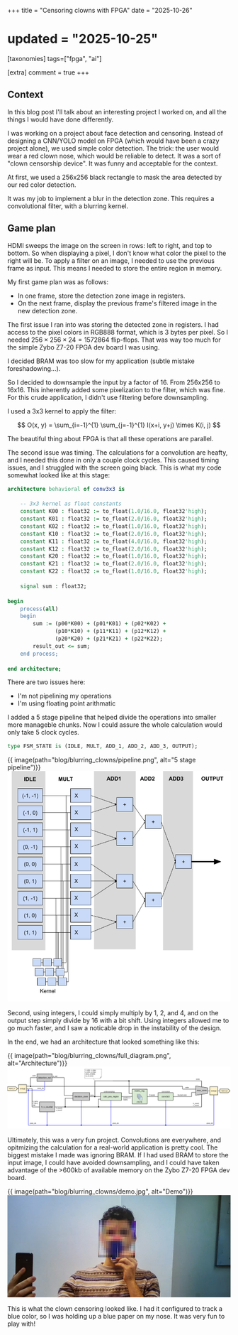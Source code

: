 +++
title = "Censoring clowns with FPGA"
date = "2025-10-26"
# updated = "2025-10-25"

[taxonomies]
tags=["fpga", "ai"]

[extra]
comment = true
+++

## Context

In this blog post I'll talk about an interesting project I worked on, and all the things I would 
have done differently.

I was working on a project about face detection and censoring. Instead of designing a CNN/YOLO 
model on FPGA (which would have been a crazy project alone), we used simple color detection. 
The trick: the user would wear a red clown nose, which would be reliable to detect. 
It was a sort of "clown censorship device". It was funny and acceptable for the context.

At first, we used a 256x256 black rectangle to mask the area detected by our red color detection.

It was my job to implement a blur in the detection zone. This requires a convolutional filter, 
with a blurring kernel. 

## Game plan

HDMI sweeps the image on the screen in rows: left to right, and top to bottom. So when displaying a 
pixel, I don't know what color the pixel to the right will be. To apply a filter on an image, I
needed to use the previous frame as input. This means I needed to store the entire region in memory.

My first game plan was as follows:
- In one frame, store the detection zone image in registers.
- On the next frame, display the previous frame's filtered image in the new detection zone.

The first issue I ran into was storing the detected zone in registers. I had access to the pixel 
colors in RGB888 format, which is 3 bytes per pixel. So I needed 
$256 \times 256 \times 24 = 1572864$ flip-flops. That was way too much for the simple 
Zybo Z7-20 FPGA dev board I was using.

I decided BRAM was too slow for my application (subtle mistake foreshadowing...). 

So I decided to downsample the input by a factor of 16. From 256x256 to 16x16. 
This inherently added some pixelization to the filter, which was fine. 
For this crude application, I didn't use filtering before downsampling. 

I used a 3x3 kernel to apply the filter:

$$
O(x, y) = \sum_{i=-1}^{1} \sum_{j=-1}^{1} I(x+i, y+j) \times K(i, j)
$$

The beautiful thing about FPGA is that all these operations are parallel.

The second issue was timing. The calculations for a convolution are heafty, and 
I needed this done in only a couple clock cycles. This caused timing issues, and 
I struggled with the screen going black. This is what my code somewhat looked like at this stage:

```vhdl
architecture behavioral of conv3x3 is

    -- 3x3 kernel as float constants
    constant K00 : float32 := to_float(1.0/16.0, float32'high);
    constant K01 : float32 := to_float(2.0/16.0, float32'high);
    constant K02 : float32 := to_float(1.0/16.0, float32'high);
    constant K10 : float32 := to_float(2.0/16.0, float32'high);
    constant K11 : float32 := to_float(4.0/16.0, float32'high);
    constant K12 : float32 := to_float(2.0/16.0, float32'high);
    constant K20 : float32 := to_float(1.0/16.0, float32'high);
    constant K21 : float32 := to_float(2.0/16.0, float32'high);
    constant K22 : float32 := to_float(1.0/16.0, float32'high);

    signal sum : float32;

begin
    process(all)
    begin
        sum := (p00*K00) + (p01*K01) + (p02*K02) +
               (p10*K10) + (p11*K11) + (p12*K12) +
               (p20*K20) + (p21*K21) + (p22*K22);
        result_out <= sum;
    end process;

end architecture;
```

There are two issues here:
- I'm not pipelining my operations
- I'm using floating point arithmatic

I added a 5 stage pipeline that helped divide the operations into smaller more manageble chunks. 
Now I could assure the whole calculation would only take 5 clock cycles.

```vhdl
type FSM_STATE is (IDLE, MULT, ADD_1, ADD_2, ADD_3, OUTPUT);
```

{{ image(path="blog/blurring_clowns/pipeline.png", alt="5 stage pipeline")}}
![5 stage pipeline](blurring_clowns/pipeline.png)

Second, using integers, I could simply multiply by 1, 2, and 4, and on the output step simply 
divide by 16 with a bit shift. Using integers allowed me to go much faster, and I saw a noticable 
drop in the instability of the design.

In the end, we had an architecture that looked something like this:

{{ image(path="blog/blurring_clowns/full_diagram.png", alt="Architecture")}}
![Architecture](blurring_clowns/full_diagram.png)

Ultimately, this was a very fun project. Convolutions are everywhere, and opitmizing the calculation for a real-world application is pretty cool. The biggest mistake I made was ignoring BRAM. If I had used BRAM to 
store the input image, I could have avoided downsampling, and I could have taken advantage of the 
\>600kb of available memory on the Zybo Z7-20 FPGA dev board.


{{ image(path="blog/blurring_clowns/demo.jpg", alt="Demo")}}
![Demo](blurring_clowns/demo.jpg)

This is what the clown censoring looked like. I had it configured to track a blue color, 
so I was holding up a blue paper on my nose. It was very fun to play with!
